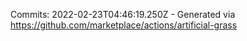 Commits: 2022-02-23T04:46:19.250Z - Generated via https://github.com/marketplace/actions/artificial-grass
<br>
